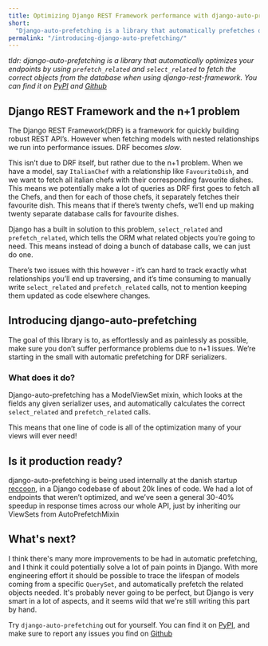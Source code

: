 ```yaml
---
title: Optimizing Django REST Framework performance with django-auto-prefetching
short:
  "Django-auto-prefetching is a library that automatically prefetches data from the database when using the django-rest-framework"
permalink: "/introducing-django-auto-prefetching/"
---
```

*tldr: django-auto-prefetching is a library that automatically optimizes your endpoints by using `prefetch_related` and `select_related` to fetch the correct objects
from the database when using django-rest-framework. You can find it on [PyPI](https://pypi.org/project/django-auto-prefetching/) and [Github](https://github.com/GeeWee/django-auto-prefetching)*

## Django REST Framework and the n+1 problem

The Django REST Framework(DRF) is a framework for quickly building robust REST API’s.
However when fetching models with nested relationships we run into performance issues. DRF becomes *slow*.

This isn’t due to DRF itself, but rather due to the n+1 problem.
When we have a model, say `ItalianChef` with a relationship like `FavouriteDish`, and we want to fetch all italian chefs with their corresponding favourite dishes.
This means we potentially make a lot of queries as DRF first goes to fetch all the Chefs, and then for each of those chefs, it separately fetches their favourite dish.
This means that if there’s twenty chefs, we’ll end up making twenty separate database calls for favourite dishes.

<script src="https://gist.github.com/GeeWee/ac12ec3e914ed5d8321bfa3059374350.js"></script>

Django has a built in solution to this problem, `select_related` and  `prefetch_related`,
which tells the ORM what related objects you’re going to need. This means instead of doing a bunch of database calls, we can just do one.

<script src="https://gist.github.com/GeeWee/2c8758fd833216447e3bd10425c48432.js"></script>

There’s two issues with this however - it’s can hard to track exactly what relationships you’ll end up traversing,
and it’s time consuming to manually write `select_related` and `prefetch_related` calls,
not to mention keeping them updated as code elsewhere changes.

##  Introducing django-auto-prefetching
The goal of this library is to, as effortlessly and as painlessly as possible, make sure you don’t suffer performance problems due to n+1 issues.
We’re starting in the small with automatic prefetching for DRF serializers.

### What does it do?
Django-auto-prefetching has a ModelViewSet mixin, which looks at the fields any given serializer uses, and automatically calculates the correct `select_related` and `prefetch_related` calls.

<script src="https://gist.github.com/GeeWee/2a413d19b13604aa017de5fb609985ce.js"></script>

This means that one line of code is all of the optimization many of your views will ever need!

## Is it production ready?
django-auto-prefetching is being used internally at the danish startup [reccoon](https://www.reccoon.dk/), in a Django codebase of about 20k lines of code.
We had a lot of endpoints that weren’t optimized, and we’ve seen a general 30-40% speedup in response times across our whole API, just by inheriting our ViewSets from AutoPrefetchMixin

## What's next?
I think there's many more improvements to be had in automatic prefetching, and I think it could potentially solve a lot of pain points in Django.
With more engineering effort it should be possible to trace the lifespan of models coming from a specific `QuerySet`, and automatically prefetch the related
objects needed. It's probably never going to be perfect, but Django is very smart in a lot of aspects,
and it seems wild that we're still writing this part by hand. 


Try `django-auto-prefetching` out for yourself. You can find it on [PyPI](https://pypi.org/project/django-auto-prefetching/), and make sure to report any issues you find on [Github](https://github.com/GeeWee/django-auto-prefetching)
